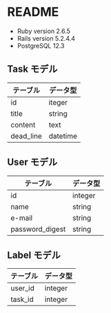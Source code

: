 # README

- Ruby version  2.6.5
- Rails version 5.2.4.4
- PostgreSQL    12.3

## Task モデル
| テーブル | データ型 |
----|---- 
|  id   | iteger |
| title | string |
| content | text |
|dead_line | datetime |

## User モデル
| テーブル | データ型 |
----|---- 
| id | integer  |
| name | string |
|e-mail | string |
| password_digest | string |

## Label モデル
| テーブル | データ型 |
----|----
|user_id | integer |
| task_id | integer |

